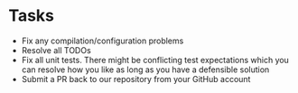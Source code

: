 # Tasks
- Fix any compilation/configuration problems
- Resolve all TODOs
- Fix all unit tests. There might be conflicting test expectations which you can resolve how you like as long as you have a defensible solution
- Submit a PR back to our repository from your GitHub account